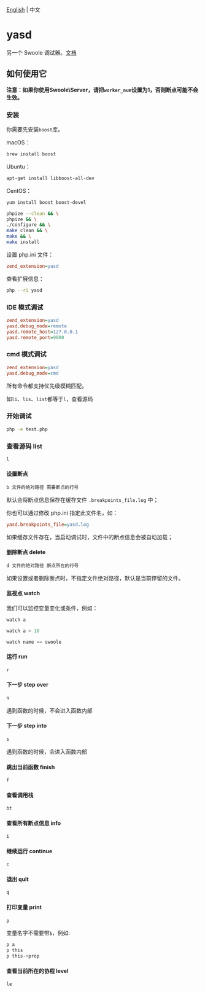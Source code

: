 [English](./README.md) | 中文

# yasd

另一个 Swoole 调试器。[文档](https://huanghantao.github.io/yasd-wiki/)

## 如何使用它

**注意：如果你使用Swoole\Server，请把`worker_num`设置为1，否则断点可能不会生效。**

### 安装

你需要先安装`boost`库。

macOS：

```bash
brew install boost
```

Ubuntu：

```bash
apt-get install libboost-all-dev
```

CentOS：

```bash
yum install boost boost-devel
```

```bash
phpize --clean && \
phpize && \
./configure && \
make clean && \
make && \
make install
```

设置 php.ini 文件：

```ini
zend_extension=yasd
```

查看扩展信息：

```bash
php --ri yasd
```

### IDE 模式调试

```ini
zend_extension=yasd
yasd.debug_mode=remote
yasd.remote_host=127.0.0.1
yasd.remote_port=9000
```
### cmd 模式调试

```ini
zend_extension=yasd
yasd.debug_mode=cmd
```

所有命令都支持优先级模糊匹配。

如`li`、`lis`、`list`都等于`l`，查看源码

### 开始调试

```bash
php -e test.php
```

### 查看源码 list

```bash
l
```

#### 设置断点

```bash
b 文件的绝对路径 需要断点的行号
```

默认会将断点信息保存在缓存文件 `.breakpoints_file.log` 中；

你也可以通过修改 php.ini 指定此文件名，如：

```ini
yasd.breakpoints_file=yasd.log
```

如果缓存文件存在，当启动调试时，文件中的断点信息会被自动加载；

#### 删除断点 delete

```bash
d 文件的绝对路径 断点所在的行号
```

如果设置或者删除断点时，不指定文件绝对路径，默认是当前停留的文件。

#### 监视点 watch

我们可以监控变量变化或条件，例如：

```cpp
watch a
```

```cpp
watch a > 10
```

```cpp
watch name == swoole
```

#### 运行 run

```bash
r
```

#### 下一步 step over

```bash
n
```

遇到函数的时候，不会进入函数内部

#### 下一步 step into

```bash
s
```

遇到函数的时候，会进入函数内部

#### 跳出当前函数 finish

```bash
f
```

#### 查看调用栈

```bash
bt
```

#### 查看所有断点信息 info

```bash
i
```

#### 继续运行 continue

```bash
c
```

#### 退出 quit

```bash
q
```

#### 打印变量 print

```bash
p
```

变量名字不需要带`$`，例如:

```bash
p a
p this
p this->prop
```

#### 查看当前所在的协程 level

```bash
le
```
